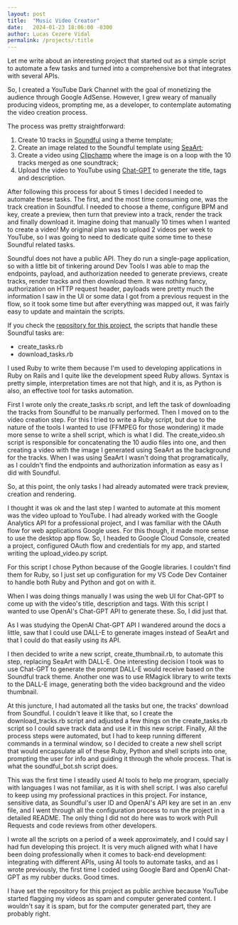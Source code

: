 ```yaml
---
layout: post
title:  "Music Video Creator"
date:   2024-01-23 18:06:00 -0300
author: Lucas Cezere Vidal
permalink: /projects/:title
---
```


Let me write about an interesting project that started out as a simple script to automate a few tasks and turned into a comprehensive bot that integrates with several APIs.

So, I created a YouTube Dark Channel with the goal of monetizing the audience through Google AdSense. However, I grew weary of manually producing videos, prompting me, as a developer, to contemplate automating the video creation process.

The process was pretty straightforward:
1. Create 10 tracks in [Soundful](https://soundful.com/) using a theme template;
1. Create an image related to the Soundful template using [SeaArt](https://seaart.ai/);
1. Create a video using [Clipchamp](https://clipchamp.com/) where the image is on a loop with the 10 tracks merged as one soundtrack;
1. Upload the video to YouTube using [Chat-GPT](https://chat.openai.com/) to generate the title, tags and description.

After following this process for about 5 times I decided I needed to automate these tasks. The first, and the most time consuming one, was the track creation in Soundful. I needed to choose a theme, configure BPM and key, create a preview, then turn that preview into a track, render the track and finally download it. Imagine doing that manually 10 times when I wanted to create a video! My original plan was to upload 2 videos per week to YouTube, so I was going to need to dedicate quite some time to these Soundful related tasks.

Soundful does not have a public API. They do run a single-page application, so with a little bit of tinkering around Dev Tools I was able to map the endpoints, payload, and authorization needed to generate previews, create tracks, render tracks and then download them. It was nothing fancy, authorization on HTTP request header, payloads were pretty much the information I saw in the UI or some data I got from a previous request in the flow, so it took some time but after everything was mapped out, it was fairly easy to update and maintain the scripts.

If you check the [repository for this project](https://github.com/lucascvidal/music-video-creator), the scripts that handle these Soundful tasks are:
- create_tasks.rb
- download_tasks.rb

I used Ruby to write them because I'm used to developing applications in Ruby on Rails and I quite like the development speed Ruby allows. Syntax is pretty simple, interpretation times are not that high, and it is, as Python is also, an effective tool for tasks automation.

First I wrote only the create_tasks.rb script, and left the task of downloading the tracks from Soundful to be manually performed. Then I moved on to the video creation step. For this I tried to write a Ruby script, but due to the nature of the tools I wanted to use (FFMPEG for those wondering) it made more sense to write a shell script, which is what I did. The create_video.sh script is responsible for concatenating the 10 audio files into one, and then creating a video with the image I generated using SeaArt as the background for the tracks. When I was using SeaArt I wasn't doing that programatically, as I couldn't find the endpoints and authorization information as easy as I did with Soundful.

So, at this point, the only tasks I had already automated were track preview, creation and rendering.

I thought it was ok and the last step I wanted to automate at this moment was the video upload to YouTube. I had already worked with the Google Analytics API for a professional project, and I was familiar with the OAuth flow for web applications Google uses. For this though, it made more sense to use the desktop app flow. So, I headed to Google Cloud Console, created a project, configured OAuth flow and credentials for my app, and started writing the upload_video.py script.

For this script I chose Python because of the Google libraries. I couldn't find them for Ruby, so I just set up configuration for my VS Code Dev Container to handle both Ruby and Python and got on with it.

When I was doing things manually I was using the web UI for Chat-GPT to come up with the video's title, description and tags. With this script I wanted to use OpenAI's Chat-GPT API to generate these. So, I did just that.

As I was studying the OpenAI Chat-GPT API I wandered around the docs a little, saw that I could use DALL-E to generate images instead of SeaArt and that I could do that easily using its API.

I then decided to write a new script, create_thumbnail.rb, to automate this step, replacing SeaArt with DALL-E. One interesting decision I took was to use Chat-GPT to generate the prompt DALL-E would receive based on the Soundful track theme. Another one was to use RMagick library to write texts to the DALL-E image, generating both the video background and the video thumbnail.

At this juncture, I had automated all the tasks but one, the tracks' download from Soundful. I couldn't leave it like that, so I create the download_tracks.rb script and adjusted a few things on the create_tasks.rb script so I could save track data and use it in this new script. Finally, All the process steps were automated, but I had to keep running different commands in a terminal window, so I decided to create a new shell script that would encapsulate all of these Ruby, Python and shell scripts into one, prompting the user for info and guiding it through the whole process. That is what the soundful_bot.sh script does.

This was the first time I steadily used AI tools to help me program, specially with languages I was not familiar, as it is with shell script. I was also careful to keep using my professional practices in this project. For instance, sensitive data, as Soundful's user ID and OpenAI's API key are set in an .env file, and I went through all the configuration process to run the project in a detailed README. The only thing I did not do here was to work with Pull Requests and code reviews from other developers.

I wrote all the scripts on a period of a week approximately, and I could say I had fun developing this project. It is very much aligned with what I have been doing professionally when it comes to back-end development: integrating with different APIs, using AI tools to automate tasks, and as I wrote previously, the first time I coded using Google Bard and OpenAI Chat-GPT as my rubber ducks. Good times.

I have set the repository for this project as public archive because YouTube started flagging my videos as spam and computer generated content. I wouldn't say it is spam, but for the computer generated part, they are probably right.
